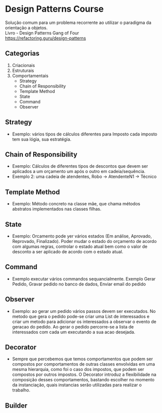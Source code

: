 # Design Patterns Course
Solução comum para um problema recorrente ao utilizar
o paradigma da orientação a objetos.    
Livro - Design Patterns Gang of Four  
https://refactoring.guru/design-patterns

## Categorias
1. Criacionais
2. Estruturais
3. Comportamentais
   * Strategy
   * Chain of Responsibility
   * Template Method
   * State
   * Command
   * Observer

## Strategy
* Exemplo: vários tipos de cálculos diferentes para Imposto
cada imposto tem sua lógia, sua estratégia.

## Chain of Responsibility
* Exemplo: Cálculos de diferentes tipos de descontos que devem ser
aplicados a um orçamento um após o outro em cadeia/sequência.
* Exemplo 2: uma cadeia de atendentes, Robo -> AtendenteN1 -> Técnico

## Template Method
* Exemplo: Método concreto na classe mãe, que chama métodos abstratos
implementados nas classes filhas.

## State
* Exemplo: Orcamento pode yer vários estados (Em análise, Aprovado, Reprovado, 
Finalizado). Poder mudar o estado do orçamento de acordo 
com algumas regras, controlar o estado atual bem como o valor de desconto a ser aplicado
de acordo com o estado atual.

## Command
* Exemplo executar vários commandos sequancialmente. Exemplo Gerar Pedido, 
Gravar pedido no banco de dados, Enviar email do pedido

## Observer
* Exemplo: ao gerar um pedido vários passos devem ser executados. 
No metodo que gera o pedido pode-se criar uma List de interessados 
e criar um metodo para adicionar os interessados a observar o evento de geracao do pedido. 
Ao gerar o pedido percorre-se a lista de interessados com cada um executando a sua 
acao desejada.

## Decorator
* Sempre que percebemos que temos comportamentos que podem ser compostos por 
comportamentos de outras classes envolvidas em uma mesma hierarquia, 
como foi o caso dos impostos, que podem ser compostos por outros impostos. 
O Decorator introduz a flexibilidade na composição desses comportamentos, 
bastando escolher no momento da instanciação, quais instancias serão utilizadas 
para realizar o trabalho.

## Builder